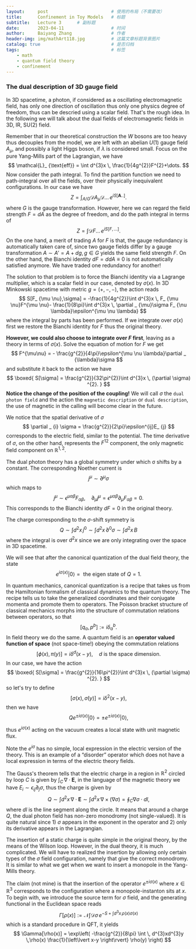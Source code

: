 ```yaml
---
layout:     post   				        # 使用的布局（不需要改）
title:      Confinement in Toy Models 	# 标题 
subtitle:   Lecture 3      # 副标题
date:       2023-04-11			        # 时间
author:     Baiyang Zhang 				# 作者
header-img: img/mathArt118.jpg 	        # 这篇文章标题背景图片
catalog: true 						    # 是否归档
tags:								    # 标签
    - math
    - quantum field theory
    - confinement
---
```


### The dual description of 3D gauge field

In 3D spacetime, a photon, if considered as a oscillating electromagnetic field, has only one direction of oscillation thus only one physics degree of freedom, thus can be descried using a scalar field. That's the rough idea. In the following we will talk about the dual fields of electromagnetic fields in 3D, IR, SU(2) field. 

Remember that in our theoretical construction the $W$ bosons are too heavy thus decouples from the model, we are left with an abelian $U(1)$ gauge field $A_ {\mu}$, and possibly a light Higgs boson, if $\lambda$ is considered small. Focus on the pure Yang-Mills part of the Lagrangian, we have 
$$
\mathcal{L}_ {\text{eff}} = \int d^{3}x \,  \frac{1}{4g^{2}}F^{2}+\dots.
$$
Now consider the path integral. To find the partition function we need to path-integral over all the fields, over their physically inequivalent configurations. In our case we have 
$$
Z = \int_ {A / G} \mathcal{D}A_ {\mu}\mathcal{D}\dots \, e^{ iS[\mathbf{A}..] }.
$$
where $G$ is the gauge transformation. However, here we can regard the field strength $F = dA$ as the degree of freedom, and do the path integral in terms of 
$$
Z = \int \mathcal{D}F\dots \, e^{ iS[F, \dots] }.
$$
On the one hand, a merit of trading $A$ for $F$ is that, the gauge redundancy is automatically taken care of, since two gauge fields differ by a gauge transformation $A \sim A' = A+dg, g\in G$ yields the same field strength $F$. On the other hand, the Bianchi identity $dF = ddA\equiv 0$ is not automatically  satisfied anymore. We have traded one redundancy for another! 

The solution to that problem is to force the Bianchi identity via a Lagrange multiplier, which is a scalar field in our case, denoted by $\sigma(x)$. In 3D Minkowski spacetime with metric $g=(+,-,-)$, the action reads
$$
S[F_ {\mu \nu},\sigma] = -\frac{1}{4g^{2}}\int d^{3}x \,  F_ {\mu \nu}F^{\mu \nu}- \frac{1}{8\pi}\int d^{3}x \,  \partial _ {\mu}\sigma F_ {\nu \lambda}\epsilon^{\mu \nu \lambda}
$$
where the integral by parts has been performed. If we integrate over $\sigma(x)$ first we restore the Bianchi identity for $F$ thus the original theory. 

**However, we could also choose to integrate over $F$ first**, leaving as a theory in terms of $\sigma(x)$. Solve the equation of motion for $F$ we get
$$
F^{\mu\nu} = - \frac{g^{2}}{4\pi}\epsilon^{\mu \nu \lambda}\partial _ {\lambda}\sigma
$$
and substitute it back to the action we have 
$$
\boxed{
S[\sigma] =  \frac{g^{2}}{32\pi^{2}}\int d^{3}x \, (\partial \sigma) ^{2}.
}
$$
**Notice the change of the position of the coupling!** We will call $\sigma$ the `dual photon field` and the action the `magnetic description` or `dual description`, the use of magnetic in the calling will become clear in the future.

We notice that the spatial derivative of $\sigma$
$$
\partial _ {i} \sigma = \frac{g^{2}}{2\pi}\epsilon^{ij}E_ {j}
$$
corresponds to the electric field, similar to the potential. The time derivative of $\sigma$, on the other hand, represents the $F^{12}$ component, the only magnetic field component on $\mathbb{R}^{1,2}$. 

The dual photon theory has a global symmetry under which σ shifts by a constant. The corresponding Noether current is 
$$
j^{\mu} \sim  \partial ^{\mu} \sigma
$$
which maps to 
$$
j^{\mu} \sim  \epsilon^{\mu \alpha \beta}F_ {\alpha \beta},\quad  \partial _ {\mu}j^{\mu}= \epsilon^{\mu \alpha \beta} \partial _ {\mu}F_ {\alpha \beta}=0.
$$
This corresponds to the Bianchi identity $dF=0$  in the original theory.

The charge corresponding to the $\sigma$-shift symmetry is
$$
Q\sim \int d^{2}x \, j^{0} \sim \int d^{2}x \, \partial ^{0}\sigma  \sim  \int d^{2}x \, B  
$$
where the integral is over $d^{2}x$ since we are only integrating over the space in 3D spacetime. 

We will see that after the canonical quantization of the dual field theory, the state 
$$
e^{ i\sigma (x)}\left\lvert{0}\right\rangle =\text{ the eigen state of }Q=1.
$$

In quantum mechanics, canonical quantization is a recipe that takes us from the Hamiltonian formalism of classical dynamics to the quantum theory. The recipe tells us to take the generalized coordinates and their conjugate momenta and promote them to operators. The Poisson bracket structure of classical mechanics morphs into the structure of commutation relations between operators, so that
$$
[q_ {a},p^{b}] := i \delta_ {a}^{b}.
$$
In field theory we do the same. A quantum field is an **operator valued function of space** (not space-time!) obeying the commutation relations
$$
[\phi(x),\pi(y)] = i \delta^{d} (x-y), \quad  d \text{ is the space dimension.}
$$
In our case, we have the action 
$$
\boxed{
S[\sigma] =  \frac{g^{2}}{16\pi^{2}}\int d^{3}x \, (\partial \sigma) ^{2}.
}
$$
so let's try to define 
$$
[\sigma(x), \dot{\sigma}(y)]=i\delta^{2}(x-y),
$$
then we have 
$$
Qe^{ \pm i \sigma(x) }\left\lvert{0}\right\rangle  = \pm e^{ \pm i \sigma(x) }\left\lvert{0}\right\rangle ,
$$

thus $e^{ i\sigma(x) }$ acting on the vacuum creates a local state with unit magnetic flux. 

Note the $e^{ i\sigma }$ has no simple, local expression in the electric version of the theory. This is an example of a “disorder” operator which does not have a local expression in terms of the electric theory fields.

The Gauss's theorem tells that the electric charge in a region in $\mathbb{R}^{2}$ circled by loop $C$ is given by $\int_ {C} \,  \nabla \cdot \mathbf{E}$, in the language of the magnetic theory we have $E_ {i} \sim\epsilon_ {ij} \partial_ {j}\sigma$, thus the charge is given by 
$$
Q \sim \int d^{2}x \, \nabla \cdot \mathbf{E} \sim \int d^{2}x \,  \nabla \times (\nabla \sigma)=  \oint_ {C} \nabla \sigma \cdot dl,
$$
where $dl$ is the line segment along the circle. It means that around a charge $Q$, the dual photon field has non-zero monodromy (not single-valued). It is quite natural since 1) $\sigma$ appears in the exponent in the operator and 2) only its derivative appears in the Lagrangian. 

The insertion of a static charge is quite simple in the original theory, by the means of the Wilson loop. However, in the dual theory, it is much complicated. We will have to realized the insertion by allowing only certain types of the $\sigma$ field configuration, namely that give the correct monodromy. It is similar to what we get when we want to insert a monopole in the Yang-Mills theory. 

The claim (not mine) is that the insertion of the operator $e^{ \pm i\sigma(x) }$ where $x\in\mathbb{R}^{3}$ corresponds to the configuration where a monopole-instanton sits at $x$. To begin with, we introduce the source term for $\sigma$ field, and the generating functional in the Euclidean space reads 
$$
\Gamma[\rho(x)]:= \mathcal{N} \int \mathcal{D}\sigma \,  e^{ -S +\int d^{3}x \,\rho(x)\sigma(x)  }
$$
which is a standard procedure in QFT, it yields 
$$
\Gamma[\rho(x)] = \exp\left( -\frac{g^{2}}{8\pi} \int \,   d^{3}xd^{3}y \,\rho(x) \frac{1}{\left\lvert x-y \right\rvert} \rho(y) \right)
$$